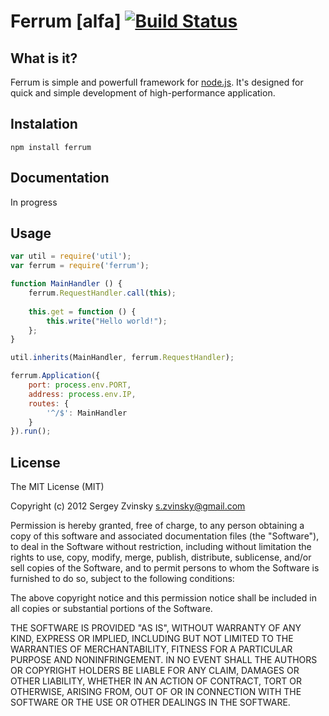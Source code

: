 Ferrum [alfa] [![Build Status](https://travis-ci.org/sergez/ferrum.png?branch=master)](ferrum)
=========

What is it?
-----------

Ferrum is simple and powerfull framework for [node.js](http://nodejs.org). It's designed for quick and simple development of high-performance application.

Instalation
-----------

`npm install ferrum`

Documentation
-------------

In progress


Usage
-----

```js
var util = require('util');
var ferrum = require('ferrum');

function MainHandler () {
    ferrum.RequestHandler.call(this);
    
    this.get = function () {
        this.write("Hello world!");
    };
}

util.inherits(MainHandler, ferrum.RequestHandler);

ferrum.Application({
    port: process.env.PORT,
    address: process.env.IP,
    routes: {
        '^/$': MainHandler
    }
}).run();
```

License
-------

The MIT License (MIT)

Copyright (c) 2012 Sergey Zvinsky s.zvinsky@gmail.com

Permission is hereby granted, free of charge, to any person obtaining a copy of this software and associated
documentation files (the "Software"), to deal in the Software without restriction, including without limitation
the rights to use, copy, modify, merge, publish, distribute, sublicense, and/or sell copies of the Software,
and to permit persons to whom the Software is furnished to do so, subject to the following conditions:

The above copyright notice and this permission notice shall be included in all copies or substantial portions of the
Software.

THE SOFTWARE IS PROVIDED "AS IS", WITHOUT WARRANTY OF ANY KIND, EXPRESS OR IMPLIED, INCLUDING BUT NOT LIMITED
TO THE WARRANTIES OF MERCHANTABILITY, FITNESS FOR A PARTICULAR PURPOSE AND NONINFRINGEMENT. IN NO EVENT SHALL
THE AUTHORS OR COPYRIGHT HOLDERS BE LIABLE FOR ANY CLAIM, DAMAGES OR OTHER LIABILITY, WHETHER IN AN ACTION OF CONTRACT,
 TORT OR OTHERWISE, ARISING FROM, OUT OF OR IN CONNECTION WITH THE SOFTWARE OR THE USE OR OTHER DEALINGS IN THE SOFTWARE.